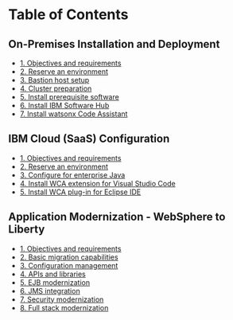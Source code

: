 <!-- toc-page -->
<style>
  @media screen {
    .md-main__inner {
      display: none !important;
    }

    .md-header,
    .md-footer,
    .md-sidebar {
      display: none !important;
    }
  }

  @media print {
    h2 {
      page-break-before: auto !important;
    }
  }
</style>

# **Table of Contents**

## On-Premises Installation and Deployment
- [1. Objectives and requirements](on-premises/1.md)
- [2. Reserve an environment](on-premises/2.md)
- [3. Bastion host setup](on-premises/3.md)
- [4. Cluster preparation](on-premises/4.md)
- [5. Install prerequisite software](on-premises/5.md)
- [6. Install IBM Software Hub](on-premises/6.md)
- [7. Install watsonx Code Assistant](on-premises/7.md)

## IBM Cloud (SaaS) Configuration
- [1. Objectives and requirements](saas/1.md)
- [2. Reserve an environment](saas/2.md)
- [3. Configure for enterprise Java](saas/3.md)
- [4. Install WCA extension for Visual Studio Code](saas/4.md)
- [5. Install WCA plug-in for Eclipse IDE](saas/5.md)

## Application Modernization - WebSphere to Liberty
- [1. Objectives and requirements](appmod/1.md)
- [2. Basic migration capabilities](appmod/2.md)
- [3. Configuration management](appmod/3.md)
- [4. APIs and libraries](appmod/4.md)
- [5. EJB modernization](appmod/5.md)
- [6. JMS integration](appmod/6.md)
- [7. Security modernization](appmod/7.md)
- [8. Full stack modernization](appmod/8.md)